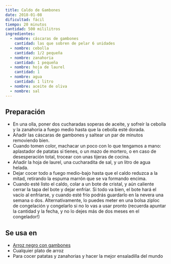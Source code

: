 ```yaml
---
title: Caldo de Gambones
date: 2018-01-08
dificultad: fácil
tiempo: 20 minutos
cantidad: 500 mililitros
ingredientes:
  - nombre: cáscaras de gambones
    cantidad: las que sobren de pelar 6 unidades
  - nombre: cebolla
    cantidad: 1/2 pequeña
  - nombre: zanahoria
    cantidad: 1 pequeña
  - nombre: hoja de laurel
    cantidad: 1
  - nombre: agua
    cantidad: 1 litro
  - nombre: aceite de oliva
  - nombre: sal
---
```


## Preparación

- En una olla, poner dos cucharadas soperas de aceite, y sofreír la cebolla y la zanahoria a fuego medio hasta que la cebolla esté dorada.
- Añadir las cáscaras de gambones y saltear un par de minutos removiendo bien.
- Cuando tomen color, machacar un poco con lo que tengamos a mano: aplastador de patatas si tienes, o un mazo de mortero, o en caso de desesperación total, trocear con unas tijeras de cocina.
- Añadir la hoja de laurel, una cucharadita de sal, y un litro de agua helada.
- Dejar cocer todo a fuego medio-bajo hasta que el caldo reduzca a la mitad, retirando la espuma marrón que se va formando encima.
- Cuando esté listo el caldo, colar a un bote de cristal, y aún caliente cerrar la tapa del bote y dejar enfríar. Si todo va bien, el bote hará el vacío al enfriarse, y cuando esté frío podrás guardarlo en la nevera una semana o dos. Alternativamente, lo puedes meter en una bolsa ziploc de congelación y congelarlo si no lo vas a usar pronto (recuerda apuntar la cantidad y la fecha, y no lo dejes más de dos meses en el congelador!)

## Se usa en

- [Arroz negro con gambones](/receta/arroz-negro-con-gambones/)
- Cualquier plato de arroz
- Para cocer patatas y zanahorias y hacer la mejor ensaladilla del mundo